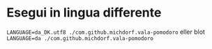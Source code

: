 # Esegui in lingua differente

`LANGUAGE=da_DK.utf8 ./com.github.michdorf.vala-pomodoro`
eller blot
`LANGUAGE=da ./com.github.michdorf.vala-pomodoro`
